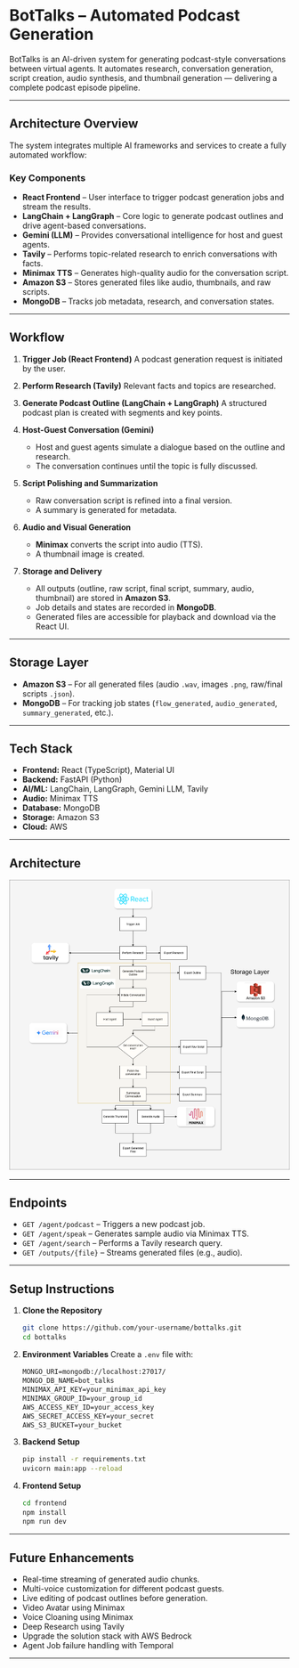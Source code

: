 # BotTalks – Automated Podcast Generation

BotTalks is an AI-driven system for generating podcast-style conversations between virtual agents. It automates research, conversation generation, script creation, audio synthesis, and thumbnail generation — delivering a complete podcast episode pipeline.

---

## **Architecture Overview**

The system integrates multiple AI frameworks and services to create a fully automated workflow:

### **Key Components**

* **React Frontend** – User interface to trigger podcast generation jobs and stream the results.
* **LangChain + LangGraph** – Core logic to generate podcast outlines and drive agent-based conversations.
* **Gemini (LLM)** – Provides conversational intelligence for host and guest agents.
* **Tavily** – Performs topic-related research to enrich conversations with facts.
* **Minimax TTS** – Generates high-quality audio for the conversation script.
* **Amazon S3** – Stores generated files like audio, thumbnails, and raw scripts.
* **MongoDB** – Tracks job metadata, research, and conversation states.

---

## **Workflow**

1. **Trigger Job (React Frontend)**
   A podcast generation request is initiated by the user.

2. **Perform Research (Tavily)**
   Relevant facts and topics are researched.

3. **Generate Podcast Outline (LangChain + LangGraph)**
   A structured podcast plan is created with segments and key points.

4. **Host-Guest Conversation (Gemini)**

   * Host and guest agents simulate a dialogue based on the outline and research.
   * The conversation continues until the topic is fully discussed.

5. **Script Polishing and Summarization**

   * Raw conversation script is refined into a final version.
   * A summary is generated for metadata.

6. **Audio and Visual Generation**

   * **Minimax** converts the script into audio (TTS).
   * A thumbnail image is created.

7. **Storage and Delivery**

   * All outputs (outline, raw script, final script, summary, audio, thumbnail) are stored in **Amazon S3**.
   * Job details and states are recorded in **MongoDB**.
   * Generated files are accessible for playback and download via the React UI.

---

## **Storage Layer**

* **Amazon S3** – For all generated files (audio `.wav`, images `.png`, raw/final scripts `.json`).
* **MongoDB** – For tracking job states (`flow_generated`, `audio_generated`, `summary_generated`, etc.).

---

## **Tech Stack**

* **Frontend:** React (TypeScript), Material UI
* **Backend:** FastAPI (Python)
* **AI/ML:** LangChain, LangGraph, Gemini LLM, Tavily
* **Audio:** Minimax TTS
* **Database:** MongoDB
* **Storage:** Amazon S3
* **Cloud:** AWS

---

## **Architecture**

![img](./bottalk.png)

---

## **Endpoints**

* `GET /agent/podcast` – Triggers a new podcast job.
* `GET /agent/speak` – Generates sample audio via Minimax TTS.
* `GET /agent/search` – Performs a Tavily research query.
* `GET /outputs/{file}` – Streams generated files (e.g., audio).

---

## **Setup Instructions**

1. **Clone the Repository**

   ```bash
   git clone https://github.com/your-username/bottalks.git
   cd bottalks
   ```

2. **Environment Variables**
   Create a `.env` file with:

   ```env
   MONGO_URI=mongodb://localhost:27017/
   MONGO_DB_NAME=bot_talks
   MINIMAX_API_KEY=your_minimax_api_key
   MINIMAX_GROUP_ID=your_group_id
   AWS_ACCESS_KEY_ID=your_access_key
   AWS_SECRET_ACCESS_KEY=your_secret
   AWS_S3_BUCKET=your_bucket
   ```

3. **Backend Setup**

   ```bash
   pip install -r requirements.txt
   uvicorn main:app --reload
   ```

4. **Frontend Setup**

   ```bash
   cd frontend
   npm install
   npm run dev
   ```

---

## **Future Enhancements**

* Real-time streaming of generated audio chunks.
* Multi-voice customization for different podcast guests.
* Live editing of podcast outlines before generation.
* Video Avatar using Minimax
* Voice Cloaning using Minimax
* Deep Research using Tavily
* Upgrade the solution stack with AWS Bedrock
* Agent Job failure handling with Temporal
---
